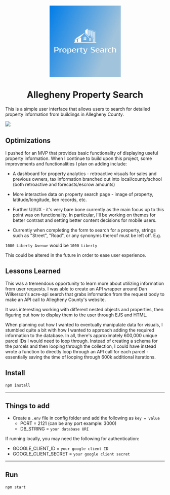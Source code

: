 <p align="center">
<img src="https://github.com/juctaposed/aps/blob/main/public/imgs/navlogo/default.png" alt="logo" align="center" width="225" height="225"/>
</p>

<div align="center">

# Allegheny Property Search

</div>


This is a simple user interface that allows users to search for detailed property information from buildings in Allegheny County. 

![](https://github.com/juctaposed/aps/blob/main/APSgiphy.gif)

## Optimizations

I pushed for an MVP that provides basic functionality of displaying useful property information. When I continue to build upon this project, some improvements and functionalities I plan on adding include:

- A dashboard for property analytics - retroactive visuals for sales and previous owners, tax information branched out into local/county/school (both retroactive and forecasts/escrow amounts)

- More interactive data on property search page - image of property, latitude/longitude, lien records, etc.

- Further UI/UX - it's very bare bone currently as the main focus up to this point was on functionality. In particular, I'll be working on themes for better contrast and setting better content decisions for mobile users. 

- Currently when completing the form to search for a property, strings such as "Street", "Road", or any synonyms thereof must be left off. E.g.

`1000 Liberty Avenue`
would be 
`1000 Liberty`

This could be altered in the future in order to ease user experience.

## Lessons Learned

This was a tremendous opportunity to learn more about utilizing information from user requests. I was able to create an API wrapper around Dan Wilkerson's acre-api search that grabs information from the request body to make an API call to Allegheny County's website.

It was interesting working with different nested objects and properties, then figuring out how to display them to the user through EJS and HTML. 

When planning out how I wanted to eventually manipulate data for visuals, I stumbled quite a bit with how I wanted to approach adding the required information to the database. In all, there's approximately 600,000 unique parcel IDs I would need to loop through. Instead of creating a schema for the parcels and then looping through the collection, I could have instead wrote a function to directly loop through an API call for each parcel - essentially saving the time of looping through 600k additional iterations. 

## Install

`npm install`

---

## Things to add

- Create a `.env` file in config folder and add the following as `key = value`
  - PORT = 2121 (can be any port example: 3000)
  - DB_STRING = `your database URI`
  
 If running locally, you may need the following for authentication:
  - GOOGLE_CLIENT_ID = `your google client ID`
  - GOOGLE_CLIENT_SECRET = `your google client secret`
---

## Run

`npm start`
